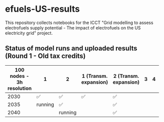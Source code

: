 # efuels-US-results

This repository collects notebooks for the ICCT "Grid modelling to assess electrofuels supply potential - The impact of electrofuels on the US electricity grid" project.

## Status of model runs and uploaded results (Round 1 - Old tax credits)

| 100 nodes - 3h resolution | 1      | 2       | 1 (Transm. expansion)  | 2 (Transm. expansion)  | 3 | 4 | 5        | 6   | 7 | 8 | 9 | 10  | 10 (Transm. expansion)  |
|---------------------------|--------|---------|------------------------|------------------------|---|---|----------|-----|---|---|---|------|------------------------|
| 2030                      | ✅     | ✅      | ✅                     | ✅                    |   |   | ✅       | ✅  |   |   |   |      | ✅                    |
| 2035                      | running| ✅      |                        | ✅                     |   |   | running  | ✅  |   |   |   |      | ✅                    |
| 2040                      |        | running |                        | ✅                     |   |   |          | ✅  |   |   |   |      | ✅                    |

